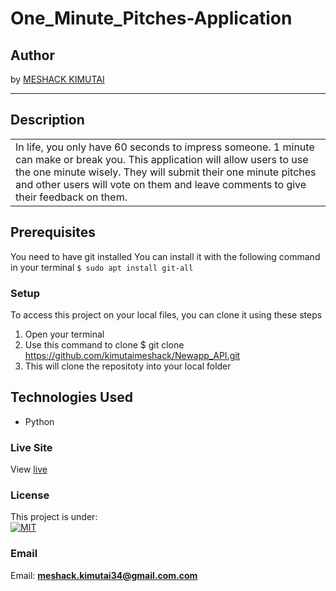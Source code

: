 # One_Minute_Pitches-Application

## Author
by [MESHACK KIMUTAI](https://github.com/kimutaimeshack?tab=repositories)
*********
## Description

<table>
<tr>
<td>
In life, you only have 60 seconds to impress someone. 1 minute can make or break you. This application will allow users to use the one minute wisely. They will submit their one minute pitches and other users will vote on them and leave comments to give their feedback on them.
</td>
</tr>
</table>


## Prerequisites
You need to have git installed
You can install it with the following command in your terminal
`$ sudo apt install git-all`
### Setup
To access this project on your local files, you can clone it using these steps
1. Open your terminal
1. Use this command to clone $ git clone https://github.com/kimutaimeshack/Newapp_API.git
1. This will clone the repositoty into your local folder
## Technologies Used
- Python
### Live Site
View [live](/)
### License
This project is under:  
[![MIT](https://img.shields.io/badge/License-MIT-yellow.svg)](/LICENSE)  

### Email 
Email: **[meshack.kimutai34@gmail.com.com](mailto:meshack.kimutai@student.moringaschool.com)**
